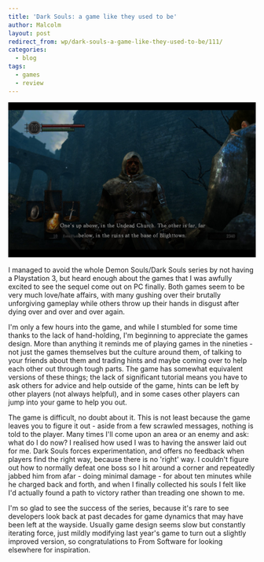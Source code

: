 ```yaml
---
title: 'Dark Souls: a game like they used to be'
author: Malcolm
layout: post
redirect_from: wp/dark-souls-a-game-like-they-used-to-be/111/
categories:
  - blog
tags:
  - games
  - review
---
```

![Dark Souls](/assets/2012-08-24_00001.jpg)
  
I managed to avoid the whole Demon Souls/Dark Souls series by not having a Playstation 3, but heard enough about the games that I was awfully excited to see the sequel come out on PC finally. Both games seem to be very much love/hate affairs, with many gushing over their brutally unforgiving gameplay while others throw up their hands in disgust after dying over and over and over again.

I'm only a few hours into the game, and while I stumbled for some time thanks to the lack of hand-holding, I'm beginning to appreciate the games design. More than anything it reminds me of playing games in the nineties - not just the games themselves but the culture around them, of talking to your friends about them and trading hints and maybe coming over to help each other out through tough parts. The game has somewhat equivalent versions of these things; the lack of significant tutorial means you have to ask others for advice and help outside of the game, hints can be left by other players (not always helpful), and in some cases other players can jump into your game to help you out.

The game is difficult, no doubt about it. This is not least because the game leaves you to figure it out - aside from a few scrawled messages, nothing is told to the player. Many times I'll come upon an area or an enemy and ask: what do I do now? I realised how used I was to having the answer laid out for me. Dark Souls forces experimentation, and offers no feedback when players find the right way, because there is no 'right' way. I couldn't figure out how to normally defeat one boss so I hit around a corner and repeatedly jabbed him from afar - doing minimal damage - for about ten minutes while he charged back and forth, and when I finally collected his souls I felt like I'd actually found a path to victory rather than treading one shown to me.

I'm so glad to see the success of the series, because it's rare to see developers look back at past decades for game dynamics that may have been left at the wayside. Usually game design seems slow but constantly iterating force, just mildly modifying last year's game to turn out a slightly improved version, so congratulations to From Software for looking elsewhere for inspiration.